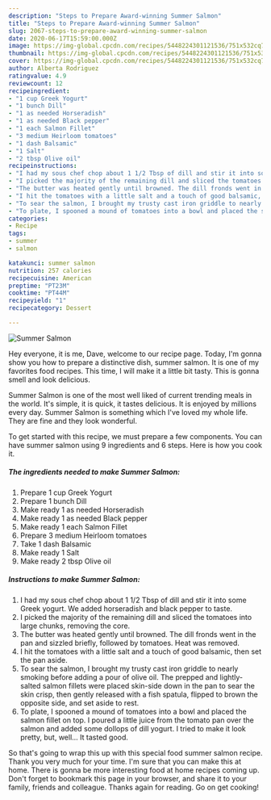 ```yaml
---
description: "Steps to Prepare Award-winning Summer Salmon"
title: "Steps to Prepare Award-winning Summer Salmon"
slug: 2067-steps-to-prepare-award-winning-summer-salmon
date: 2020-06-17T15:59:00.000Z
image: https://img-global.cpcdn.com/recipes/5448224301121536/751x532cq70/summer-salmon-recipe-main-photo.jpg
thumbnail: https://img-global.cpcdn.com/recipes/5448224301121536/751x532cq70/summer-salmon-recipe-main-photo.jpg
cover: https://img-global.cpcdn.com/recipes/5448224301121536/751x532cq70/summer-salmon-recipe-main-photo.jpg
author: Alberta Rodriguez
ratingvalue: 4.9
reviewcount: 12
recipeingredient:
- "1 cup Greek Yogurt"
- "1 bunch Dill"
- "1 as needed Horseradish"
- "1 as needed Black pepper"
- "1 each Salmon Fillet"
- "3 medium Heirloom tomatoes"
- "1 dash Balsamic"
- "1 Salt"
- "2 tbsp Olive oil"
recipeinstructions:
- "I had my sous chef chop about 1 1/2 Tbsp of dill and stir it into some Greek yogurt. We added horseradish and black pepper to taste."
- "I picked the majority of the remaining dill and sliced the tomatoes into large chunks, removing the core."
- "The butter was heated gently until browned. The dill fronds went in the pan and sizzled briefly, followed by tomatoes. Heat was removed."
- "I hit the tomatoes with a little salt and a touch of good balsamic, then set the pan aside."
- "To sear the salmon, I brought my trusty cast iron griddle to nearly smoking before adding a pour of olive oil. The prepped and lightly-salted salmon fillets were placed skin-side down in the pan to sear the skin crisp, then gently released with a fish spatula, flipped to brown the opposite side, and set aside to rest."
- "To plate, I spooned a mound of tomatoes into a bowl and placed the salmon fillet on top. I poured a little juice from the tomato pan over the salmon and added some dollops of dill yogurt. I tried to make it look pretty, but, well... It tasted good."
categories:
- Recipe
tags:
- summer
- salmon

katakunci: summer salmon 
nutrition: 257 calories
recipecuisine: American
preptime: "PT23M"
cooktime: "PT44M"
recipeyield: "1"
recipecategory: Dessert

---
```



![Summer Salmon](https://img-global.cpcdn.com/recipes/5448224301121536/751x532cq70/summer-salmon-recipe-main-photo.jpg)

Hey everyone, it is me, Dave, welcome to our recipe page. Today, I'm gonna show you how to prepare a distinctive dish, summer salmon. It is one of my favorites food recipes. This time, I will make it a little bit tasty. This is gonna smell and look delicious.

Summer Salmon is one of the most well liked of current trending meals in the world. It's simple, it is quick, it tastes delicious. It is enjoyed by millions every day. Summer Salmon is something which I've loved my whole life. They are fine and they look wonderful.




To get started with this recipe, we must prepare a few components. You can have summer salmon using 9 ingredients and 6 steps. Here is how you cook it.

<!--inarticleads1-->

##### The ingredients needed to make Summer Salmon:

1. Prepare 1 cup Greek Yogurt
1. Prepare 1 bunch Dill
1. Make ready 1 as needed Horseradish
1. Make ready 1 as needed Black pepper
1. Make ready 1 each Salmon Fillet
1. Prepare 3 medium Heirloom tomatoes
1. Take 1 dash Balsamic
1. Make ready 1 Salt
1. Make ready 2 tbsp Olive oil




<!--inarticleads2-->

##### Instructions to make Summer Salmon:

1. I had my sous chef chop about 1 1/2 Tbsp of dill and stir it into some Greek yogurt. We added horseradish and black pepper to taste.
1. I picked the majority of the remaining dill and sliced the tomatoes into large chunks, removing the core.
1. The butter was heated gently until browned. The dill fronds went in the pan and sizzled briefly, followed by tomatoes. Heat was removed.
1. I hit the tomatoes with a little salt and a touch of good balsamic, then set the pan aside.
1. To sear the salmon, I brought my trusty cast iron griddle to nearly smoking before adding a pour of olive oil. The prepped and lightly-salted salmon fillets were placed skin-side down in the pan to sear the skin crisp, then gently released with a fish spatula, flipped to brown the opposite side, and set aside to rest.
1. To plate, I spooned a mound of tomatoes into a bowl and placed the salmon fillet on top. I poured a little juice from the tomato pan over the salmon and added some dollops of dill yogurt. I tried to make it look pretty, but, well... It tasted good.




So that's going to wrap this up with this special food summer salmon recipe. Thank you very much for your time. I'm sure that you can make this at home. There is gonna be more interesting food at home recipes coming up. Don't forget to bookmark this page in your browser, and share it to your family, friends and colleague. Thanks again for reading. Go on get cooking!
